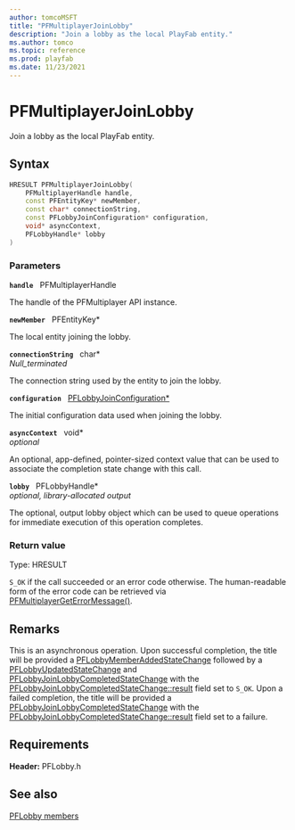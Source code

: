 ```yaml
---
author: tomcoMSFT
title: "PFMultiplayerJoinLobby"
description: "Join a lobby as the local PlayFab entity."
ms.author: tomco
ms.topic: reference
ms.prod: playfab
ms.date: 11/23/2021
---
```


# PFMultiplayerJoinLobby  

Join a lobby as the local PlayFab entity.  

## Syntax  
  
```cpp
HRESULT PFMultiplayerJoinLobby(  
    PFMultiplayerHandle handle,  
    const PFEntityKey* newMember,  
    const char* connectionString,  
    const PFLobbyJoinConfiguration* configuration,  
    void* asyncContext,  
    PFLobbyHandle* lobby  
)  
```  
  
### Parameters  
  
**`handle`** &nbsp; PFMultiplayerHandle  
  
The handle of the PFMultiplayer API instance.  
  
**`newMember`** &nbsp; PFEntityKey*  
  
The local entity joining the lobby.  
  
**`connectionString`** &nbsp; char*  
*_Null_terminated_*  
  
The connection string used by the entity to join the lobby.  
  
**`configuration`** &nbsp; [PFLobbyJoinConfiguration*](../structs/pflobbyjoinconfiguration.md)  
  
The initial configuration data used when joining the lobby.  
  
**`asyncContext`** &nbsp; void*  
*optional*  
  
An optional, app-defined, pointer-sized context value that can be used to associate the completion state change with this call.  
  
**`lobby`** &nbsp; PFLobbyHandle*  
*optional, library-allocated output*  
  
The optional, output lobby object which can be used to queue operations for immediate execution of this operation completes.  
  
  
### Return value
Type: HRESULT
  
```S_OK``` if the call succeeded or an error code otherwise. The human-readable form of the error code can be retrieved via [PFMultiplayerGetErrorMessage()](../../pfmultiplayer/functions/pfmultiplayergeterrormessage.md).
  
## Remarks  
  
This is an asynchronous operation. Upon successful completion, the title will be provided a [PFLobbyMemberAddedStateChange](../structs/pflobbymemberaddedstatechange.md) followed by a [PFLobbyUpdatedStateChange](../structs/pflobbyupdatedstatechange.md) and [PFLobbyJoinLobbyCompletedStateChange](../structs/pflobbyjoinlobbycompletedstatechange.md) with the [PFLobbyJoinLobbyCompletedStateChange::result](../structs/pflobbyjoinlobbycompletedstatechange.md) field set to ```S_OK```. Upon a failed completion, the title will be provided a [PFLobbyJoinLobbyCompletedStateChange](../structs/pflobbyjoinlobbycompletedstatechange.md) with the [PFLobbyJoinLobbyCompletedStateChange::result](../structs/pflobbyjoinlobbycompletedstatechange.md) field set to a failure.
  
## Requirements  
  
**Header:** PFLobby.h
  
## See also  
[PFLobby members](../pflobby_members.md)  

  
  
